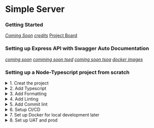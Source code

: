 ﻿# Simple Server

### Getting Started

[_Coming Soon_](https://shields.io/)
[_credits_](https://github.com/microsoft/TypeScript-Node-Starter)
[Project Board](https://github.com/users/melvingaye/projects/2/views/1)

### Setting up Express API with Swagger Auto Documentation

[_coming soon_](https://www.npmjs.com/package/@decorators/express)
[_comming soon tsed_](https://tsed.io/tutorials/swagger.html#endpoint-documentation)
[_coming soon tsoa_](https://tsoa-community.github.io/docs/getting-started.html)
[_docker images_](https://www.docker.com/)

### Setting up a Node-Typescript project from scratch

<details>
<summary>1. Creat the project</summary>

I. Create a directory for the project on your local machine.

II. Create a `/src` directory in your project directory.

III. Create a repo on github and copy the new repo code

```
echo "# simple-server" >> README.md
git init
git add README.md
git commit -m "first commit"
git branch -M main
git remote add origin <REPO_URL>
git push -u origin main
```

IV. Open a terminal in VSCode (make sure you're in the root directory of the project).
Paste and run the copied commands in the terminal (you may have to hit Enter to push to github).
Go back to the browser where you created the repo and refresh, make sure what you pushed shows up on github.

V. Back in the terminal run `npm init --y` to generate a package.json file.

VI. [Add a .gitignore file](https://github.com/github/gitignore/blob/main/Node.gitignore).

VII. Push all changes to github.

</details>

<details>
<summary>2. Add Typescript</summary>

I. Run `npm install -D typescript` to add typescript as a dev dependency. Run `npx tsc -v` to check the version that was installed.

II. Run `npx tsc --y` to init typescript config. Open the generated file and delete everything inside of "compilerOptions" **except** the first line with the link to the tsconfig documentation.

III. Get the node version you're running `node -v`, then get [tsconfig base](https://github.com/tsconfig/bases/) for your node verion, and place it outside/above the "compiletOptions" in the tsconfig file.

IV. In the tsconfig file inside of "compilerOptions", add `outDir: ./dist` (this is where all js files created by the typescript compiler are placed) and `baseUrl: './src` .
Then add `include: ["src/**/*"]` and `exclude: ["/node_modules"]` outside of the compilerOptions. When all these changes are made your tsconfig should look something like this.

```
{
	"extends": "@tsconfig/node14/tsconfig.json",
	"compilerOptions": {
		/* Visit https://aka.ms/tsconfig.json to read more about this file */
		"outDir": "./dist",
		"baseUrl": "./src",
		"types": ["node"]
	},
	"include": ["src/**/*"],
	"exclude": ["/node_modules"]
}
```

V. Run `npm i -D ts-node-dev` to add [ts-node-dev](https://github.com/wclr/ts-node-dev). Run `npm i -D tsconfig-paths` to provide module resolution for tsconfig paths and launch script. Run `npm i -D nodemon` to add [nodemon](https://www.npmjs.com/package/nodemon) for hot reloading on file change and save.

VI. Create a new directory `.vscode` in the root of the project and add a `launch.json` in the directory. Add the following to the launch file. Optional script to add to package.json `"dev": "./node_modules/.bin/nodemon --watch src/**/*.ts --exec ./node_modules/.bin/ts-node-dev -r tsconfig-paths/register ./src/index.ts",` (It is the same as what is in the launch file but gives the option to run from the terminal)

```
{
	"version": "0.2.0",
	"configurations": [
		{
			"type": "node",
			"request": "launch",
			"name": "Run Server",
			"runtimeExecutable": "${workspaceFolder}\\node_modules\\.bin\\nodemon",
			"restart": true,
			"console": "integratedTerminal",
			"internalConsoleOptions": "neverOpen",
			"sourceMaps": true,
			"smartStep": true,
			"args": [
				"--watch",
				"'src/**/*.ts'",
				"--ignore",
				"'src/**/*.spec.ts'",
				"--exec",
				"./node_modules/.bin/ts-node-dev",
				"-r",
				"tsconfig-paths/register",
				"${workspaceFolder}\\src\\index.ts"
			],
			"skipFiles": ["<node_internals>/**"]
		}
	]
}
```

</details>

<details>
<summary>3. Add Formatting</summary>

I. Add [editorconfig](https://editorconfig.org/) in the root of the project.

II. Add prettier `npm i -D prettier`.

III. Add a prettier `.prettierrc` [config](https://prettier.io/docs/en/configuration.html) file to the root of the project and add the following to that file

```
{
	"semi": true,
	"trailingComma": "all",
	"singleQuote": true,
	"printWidth": 120,
	"tabWidth": 4,
	"endOfLine": "lf",
	"bracketSpacing": true
}
```

IV. Add formatting script to package.json `"format": "npx prettier --write src/**/*.ts",`

V. Also enable `autoFormatOnSave` in VSCode settings if it is not enabled, on Windows press `Ctrl + ,` on Mac `Cmd + ,`.

</details>

<details>
<summary>4. Add Linting</summary>

I. Run `npm i -D eslint` to install the linter that gets used to enforce coding standards.

II. Add an eslint `.eslintrc` [config file](https://eslint.org/docs/user-guide/configuring/configuration-files#configuration-file-formats) to the root of your project.

III. In order to use eslint with prettier some dependencies are needed, eslint prettier config and plugin. Run [`npm i -D eslint-config-prettier` [README](https://github.com/prettier/eslint-config-prettier/) and `npm i -D eslint-plugin-prettier` [README](https://github.com/prettier/eslint-plugin-prettier#recommended-configuration).

IV. In order to use eslint to lint typescript there are also dependencies. Run `npm i -D @typescript-eslint/parser` and `npm i -D @typescript-eslint/eslint-plugin`.

V. Add configuration options to the config file. It should look something like this (research other options).

```
{
	"env": { "node": true },
	"parser": "@typescript-eslint/parser",
	"parserOptions": {
		"sourceType": "module"
	},
	"plugins": ["@typescript-eslint", "prettier"],
	"extends": ["eslint:recommended", "plugin:@typescript-eslint/recommended", "plugin:prettier/recommended"],
	"rules": {
		"prettier/prettier": "error"
	}
}
```

VI. Add linting script to package.json `"lint": "eslint --ext .js,.ts ."`

</details>

<details>
<summary>5. Add Commit lint</summary>

I. Run `npm i -D @commitlint/cli @commitlint/config-conventional` [commitlint](https://commitlint.js.org/#/guides-local-setup)

II. Add config file `commitlint.config.js` in the root of the project

```
module.exports = { extends: ['@commitlint/config-conventional'] };
```

III. Add [husky](https://typicode.github.io/husky/#/?id=automatic-recommended) for pre-commit hooks `npx husky-init && npm install`. This will generate a pre-commit file with `npm test` in it. Replace `npm test` with this `echo "Running lint checks..."`

IV. Add the file .husky/commit-msg with no extension and paste this in there

```
#!/bin/sh
. "$(dirname "$0")/_/husky.sh"

npx --no-install commitlint --edit "$1"
```

V. In the terminal run `git commit -m "foo: this will fail"` test to make sure commitlint works on commits

VI. Run `npm i -D lint-staged` to add [linting](https://github.com/okonet/lint-staged#examples) for pre-commit hooks. Add a `.lintstagedrc.json` file in the root of the project. Paste this into the file.

```
{
	"*.{js,ts}": ["eslint --cache --fix"]
}
```

</details>

<details>
<summary>6. Setup CI/CD</summary>

I. Create a develop branch and set it as the [default branch](https://docs.github.com/en/repositories/configuring-branches-and-merges-in-your-repository/managing-branches-in-your-repository/changing-the-default-branch) instead of main.

II. Add [branch protection](https://docs.github.com/en/repositories/configuring-branches-and-merges-in-your-repository/defining-the-mergeability-of-pull-requests/managing-a-branch-protection-rule) for develop and main.

On github on the repo top navigation, Click "Settings" at the top. On the left menu under "Code and automation" click "Branches".
On the page that shows, there should be an "Add Rule" button, click that. Under the possible configurations there are two that will need to be enabled, others can be enabled at your own discretion.

On github on the repo top navigation, Click "Settings" at the top. Scroll down till you see "Pull Requests" make sure the only one that is selected is "Allow squash merging" unselect the other options if they are selected.

III. Add the following directory in the root of the project `.github/workflows`

IV. Add `develop.yml` in the workflows directory. Configure develop to lint and run possible tests [Actions Docs](https://docs.github.com/en/actions).

1. Add actions for merges to main, and pr against develop (add branch protection for main)
2. Put develop merge into main on a schedule (once code coverage is setup)
3. [Add Release bot](https://github.com/semantic-release/semantic-release/blob/master/docs/usage/configuration.md#configuration)
4. [_Add Dependabot!_](https://docs.github.com/en/code-security/dependabot/dependabot-version-updates/about-dependabot-version-updates)
5. Add [branch protection](https://docs.github.com/en/repositories/configuring-branches-and-merges-in-your-repository/defining-the-mergeability-of-pull-requests/managing-a-branch-protection-rule)

</details>

<details>
<summary>7. Set up Docker for local development later</summary>
</details>

<details>
<summary>8. Set up UAT and prod</summary>
</details>
